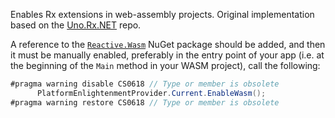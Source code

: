 Enables Rx extensions in web-assembly projects.
Original implementation based on the [Uno.Rx.NET](https://github.com/nventive/Uno.Rx.NET) repo.

A reference to the [`Reactive.Wasm`](https://www.nuget.org/packages/Reactive.Wasm) NuGet package should be added, and then it must be manually enabled, preferably in the entry point of your app (i.e. at the beginning of the `Main` method in your WASM project), call the following:

```c#
#pragma warning disable CS0618 // Type or member is obsolete
      PlatformEnlightenmentProvider.Current.EnableWasm();
#pragma warning restore CS0618 // Type or member is obsolete
```

